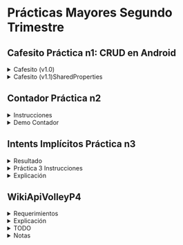 # Prácticas Mayores Segundo Trimestre

## Cafesito Práctica n1: CRUD en Android

<details>
  <summary>Cafesito (v1.0)</summary>

![Democafesito](https://media.giphy.com/media/Zx9ZcMmvuyMi4Zelk4/giphy.gif)
</details>


<details>
  <summary>Cafesito (v1.1)SharedProperties</summary>

![preferences](https://media.giphy.com/media/8LyxgapqBqkhpQSZ7S/giphy.gif)
</details>

## Contador Práctica n2
<details>
<summary>Instrucciones</summary>

- Toast: Se mostrará un mensaje Toast con la cuenta actual.
- Count: Sumara uno a la actual cuenta.
- El sistema debe de recordar el último número en contar. 
- Si es la primera vez empieza en 0.
- Ampliación: 
  - Incluir botón “CERO” para reiniciar la cuenta.
  - El título del activity será: Hello + Nombre

![Imgur](https://i.imgur.com/VSQrxDl.png)

</details>

<details>
  <summary>Demo Contador</summary>

  
</details>

## Intents Implícitos Práctica n3

<details>
<summary>Resultado</summary>

![gif](https://media.giphy.com/media/YKDZ7QXoBX19PUlgZq/giphy.gif)
</details>



<details>
<summary>Práctica 3 Instrucciones</summary>

  En esta práctica, tenéis que crear una aplicación que envía un intent implícito para realizar cada una de las siguientes tareas:
    • Abrir una URL en un navegador web.
    • Abrir una ubicación en un mapa.
    • Compartir texto.

  Compartir (enviar información a otras personas a través del correo electrónico o las redes sociales) es una característica popular en muchas aplicaciones. Para la acción de compartir, usa ShareCompat.IntentBuilder, lo que facilita la creación de una intención implícita para compartir datos.

  Como actividad de ampliación podéis crear un receptor con un intent simple que acepta un intent implícito para una acción específica.

</details>

<details>
<summary>Explicación</summary>

Esta práctica consta de dos proyectos o apps en Android.
  1. ImplicitIntentsPractica 3: Aplicación que lanza 3 tipos distintos de Intents
  2. IntentReceiverPractica 3: Una aplicación que recibe Intents que lanzan URL
     1. Muestra la URL contenida en el Intent
     2. Da la opción de lanzar el enlace en un vagegador

1. Creamos Layout con 3 EditText + 3 Button
   1. LinearLayout con orientación vertical
   2. [Extra] Añado un estilo con fuente personalizada
      1. res>new>resourcefile>font
      2. Añado la fuente satisfy.ttf a res>font
      3. Creo un estilo en styles.xml
      ```xml
          <style name="shareText">
            <item name="fontFamily">@font/Satisfy</item>
            <item name="android:textSize">25sp</item>
            <item name="android:textStyle">bold</item>
            <item name="android:gravity">center</item>
          </style>
      ```
      1. Añado el estilo en el EditText
        ```xml
        style="@style/shareText"
        ```
   3. Añado listener en cada botón usando el atributo onClick
    ```xml
      <Button
        android:onClick="shareText"
      />
    ```
2. Creo variable de clase y referencio el View
3. Implemento el método referenciado en onClick
   ```java
    public void visitWebSite(View view) {
        String url = mWebSiteEditText.getText().toString(); //Obtengo el String del EditText
        Uri websiteUri = Uri.parse(url); //parseo a URL
        //Creación de Intent Implícito
        Intent intent = new Intent(Intent.ACTION_VIEW //especificamos una acción
                ,websiteUri); //especificamos datos requeridos para la acción

        if(intent.resolveActivity(getPackageManager())!= null){ //nos aseguramos de que haya alguna Activity que pueda resolver nuestro Intent Implicito
            startActivity(intent); //si existe al menos una Activity que pueda manejar el Intent, se lanza
        }else{
            Log.d(TAG, "No hay navegador disponible");
        }
    }
   ```
4. Implemento el Intent para abir localización en google maps. El Intent tiene la misma acción. Sólo cambia el string que le pasamos en la petición
   ```java
    Uri locUri = Uri.parse( //parseamos la localización
                "geo:0,0?q=" //geo search query
                + location //se añade el texto a la peticón
        );
   ```
5. Implemento shareText(). Un intent que me permite compartir texto con las aplicaciones disponibles que puedan usarlo.
Me valgo de la clase ShareCompat.IntentBuilder.

IntentReceiverPractica3

  Una aplicación que, cuando está abierta, permite recibir URLs lanzadas desde otro Intent

  1. Preparación del layout
  2. Creación del intent-filter. Vemos que nuestra aplicación sólo abrirá direcciones con protocolo https y que pertenezca
  al dominio "eduardado.github.io", de lo contrario serán recogidas por el navegador por defecto del móvil.
  ```xml
    <intent-filter >
        <action android:name="android.intent.action.VIEW" />
        <category android:name="android.intent.category.DEFAULT" />
        <category android:name="android.intent.category.BROWSABLE" />
        <data
                android:scheme="https"
                android:host="eduardado.github.io" />
    </intent-filter>
  ```
  3. Implementar la recogida del Intent

  ```java
    Intent intent = getIntent();
          Uri uri = intent.getData();
          if (uri != null) {
              String uriString = uri.toString();
              mWebSiteEditText.setText(uriString);

          }
  ```


</details>

## WikiApiVolleyP4

<details>
<summary>Requerimientos</summary>

   1. Crear un listado (con un objeto personalizado: nombre, código, descripción, etc.) 
   usando RecycledView. 
   2. Usar Glide para mostrar imágenes dentro del listado: Usando http y https. 
   3. Implementar para ambos el método OnClick. 
   4. Al acceder al detalle de cada uno de los elementos realizar una búsqueda dentro de la 
   Wikipedia usando su API REST para buscar resultados relacionados con el detalle. 
   https://es.wikipedia.org/w/api.php?action=query&list=search&srsearch=%TEXTO_BUS
   QUEDA%&format=json.
   5. Implementar un botón que genere una notificación con alguna propiedad del objeto 
   que tengamos en el detalle.

</details>

<details>
<summary>Explicación</summary>

 
</details>

<details>
<summary>TODO</summary>

- [ ] Añadir botón al menú con un stop 
- [ ] Cambiar imageview stop por icono wikipedia -> Crea una notificación cuyo contenido es lo que devuelve la wikipedia
- [ ] 
</details>

<details>
<summary>Notas</summary>

- Si usamos esta [direccion http](https://es.wikipedia.org/w/api.php?action=query&list=search&srsearch=%25The_Secret_of_monkey_island&format=json) la API de Wiki pedia nos devuelve directamente un JSON




- Usando esta [dirección](https://en.wikipedia.org/w/api.php?action=query&prop=info&pageids=18630637&inprop=url) podemos obtener al url si metemos un pageID
-> Page id de The Secret of Monkey Island: 1139902

https://en.wikipedia.org/?curid=18630637

https://en.wikipedia.org/?curid=228232

https://en.wikipedia.org/w/api.php?action=query&prop=info&pageids=1139902&inprop=url
https://en.wikipedia.org/w/api.php?action=query&prop=info&pageids=58594&inprop=url


- con este enlace podemos buscar en [wikidata](https://www.wikidata.org/w/index.php?search=Aaadonta+angaurana&title=Special:Search&fulltext=1)

https://www.wikidata.org/w/index.php?search=the+secret+of+monkey+island&title=Special:Search&fulltext=1
https://www.wikidata.org/w/index.php?search=the+secret+of+monkey+island&title=Special:Search&fulltext=1&format=json
</details>
